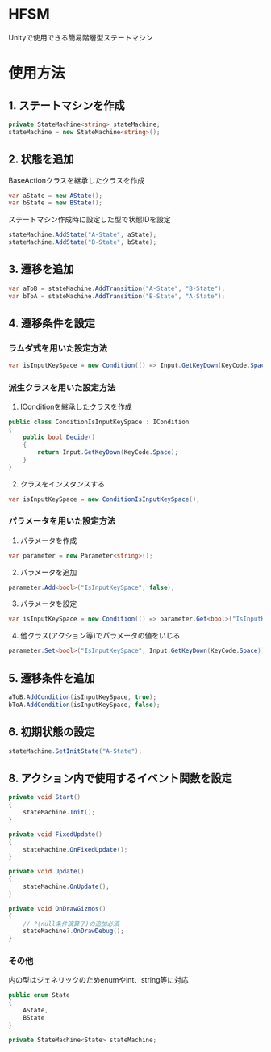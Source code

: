 # HFSM
Unityで使用できる簡易階層型ステートマシン

# 使用方法
## 1. ステートマシンを作成
```cs
private StateMachine<string> stateMachine;
stateMachine = new StateMachine<string>();
```

## 2. 状態を追加
BaseActionクラスを継承したクラスを作成
```cs
var aState = new AState();
var bState = new BState();
```
ステートマシン作成時に設定した型で状態IDを設定
```cs
stateMachine.AddState("A-State", aState);
stateMachine.AddState("B-State", bState);
```

## 3. 遷移を追加
```cs
var aToB = stateMachine.AddTransition("A-State", "B-State");
var bToA = stateMachine.AddTransition("B-State", "A-State");
```

## 4. 遷移条件を設定
### ラムダ式を用いた設定方法
```cs
var isInputKeySpace = new Condition(() => Input.GetKeyDown(KeyCode.Space));
```
### 派生クラスを用いた設定方法
1. IConditionを継承したクラスを作成
```cs
public class ConditionIsInputKeySpace : ICondition
{
    public bool Decide()
    {
        return Input.GetKeyDown(KeyCode.Space);
    }
}
```
2. クラスをインスタンスする
```cs
var isInputKeySpace = new ConditionIsInputKeySpace();
```
### パラメータを用いた設定方法
1. パラメータを作成
```cs
var parameter = new Parameter<string>();
```
2. パラメータを追加
```cs
parameter.Add<bool>("IsInputKeySpace", false);
```
3. パラメータを設定
```cs
var isInputKeySpace = new Condition(() => parameter.Get<bool>("IsInputKeySpace"));
```
4. 他クラス(アクション等)でパラメータの値をいじる
```cs
parameter.Set<bool>("IsInputKeySpace", Input.GetKeyDown(KeyCode.Space));
```

## 5. 遷移条件を追加
```cs
aToB.AddCondition(isInputKeySpace, true);
bToA.AddCondition(isInputKeySpace, false);
```

## 6. 初期状態の設定
```cs
stateMachine.SetInitState("A-State");
```

## 8. アクション内で使用するイベント関数を設定
```cs
private void Start()
{
    stateMachine.Init();
}

private void FixedUpdate()
{
    stateMachine.OnFixedUpdate();
}

private void Update()
{
    stateMachine.OnUpdate();
}

private void OnDrawGizmos()
{
    // ?(null条件演算子)の追加必須
    stateMachine?.OnDrawDebug();
}
```

### その他
<T>内の型はジェネリックのためenumやint、string等に対応
```cs
public enum State
{
    AState,
    BState
}

private StateMachine<State> stateMachine;
```
